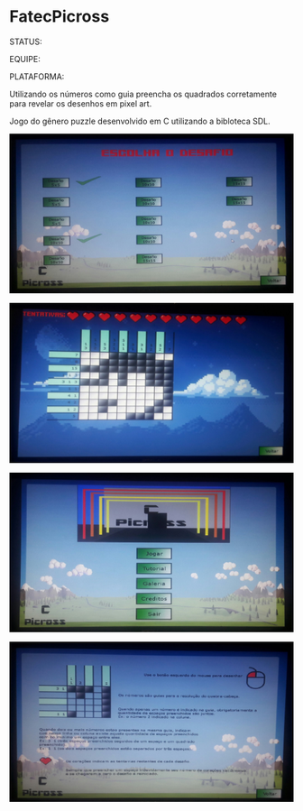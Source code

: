 # FatecPicross

STATUS:

EQUIPE:

PLATAFORMA:

Utilizando os números como guia preencha os quadrados corretamente para revelar os desenhos em pixel art.

Jogo do gênero puzzle desenvolvido em C utilizando a bibloteca SDL.

![](Imagens/fatec_picross_1.png)

![](Imagens/fatec_picross_2.png)

![](Imagens/fatec_picross_3.png)

![](Imagens/fatec_picross_4.png)
